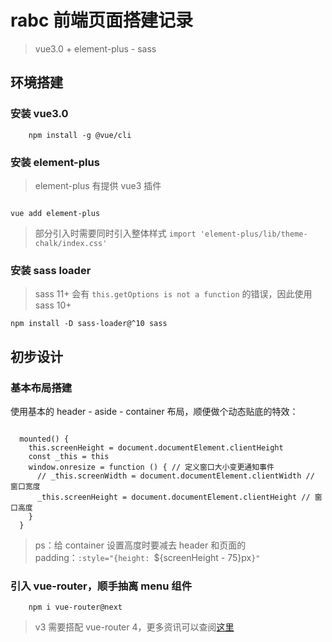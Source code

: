 # rabc 前端页面搭建记录

> vue3.0 + element-plus - sass

## 环境搭建

### 安装 vue3.0 

```
    npm install -g @vue/cli
```

### 安装 element-plus

> element-plus 有提供 vue3 插件

```

vue add element-plus
```
> 部分引入时需要同时引入整体样式 `import 'element-plus/lib/theme-chalk/index.css'`


### 安装 sass loader

> sass 11+ 会有 `this.getOptions is not a function` 的错误，因此使用 sass 10+

```
npm install -D sass-loader@^10 sass

```

## 初步设计

### 基本布局搭建

使用基本的 header - aside - container 布局，顺便做个动态贴底的特效：

```

  mounted() {
    this.screenHeight = document.documentElement.clientHeight 
    const _this = this
    window.onresize = function () { // 定义窗口大小变更通知事件
      // _this.screenWidth = document.documentElement.clientWidth // 窗口宽度
      _this.screenHeight = document.documentElement.clientHeight // 窗口高度
    }
  }
```

> ps：给 container 设置高度时要减去 header 和页面的 padding：`:style="{height: `${screenHeight - 75}px`}"`


### 引入 vue-router，顺手抽离 menu 组件

```
    npm i vue-router@next
```

> v3 需要搭配 vue-router 4，更多资讯可以查阅[这里](https://www.vuemastery.com/blog/vue-router-a-tutorial-for-vue-3/)